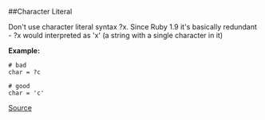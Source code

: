 ##Character Literal

Don't use character literal syntax ?x. Since Ruby 1.9 it's basically redundant - ?x would interpreted
as 'x' (a string with a single character in it)

**Example:**

```
# bad
char = ?c

# good
char = 'c'
```

[Source](http://www.rubydoc.info/gems/rubocop/RuboCop/Cop/Style/CharacterLiteral)
